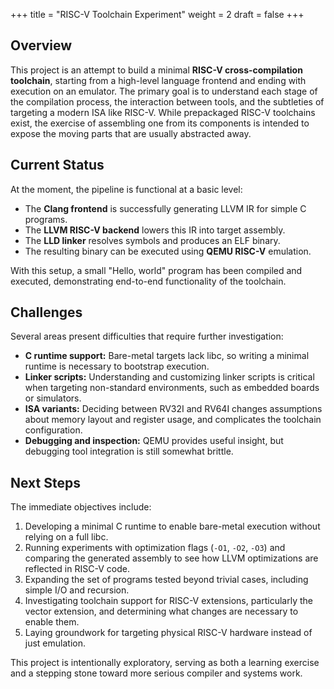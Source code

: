 +++
title = "RISC-V Toolchain Experiment"
weight = 2
draft = false
+++

## Overview
This project is an attempt to build a minimal **RISC-V cross-compilation toolchain**, starting from a high-level language frontend and ending with execution on an emulator. The primary goal is to understand each stage of the compilation process, the interaction between tools, and the subtleties of targeting a modern ISA like RISC-V. While prepackaged RISC-V toolchains exist, the exercise of assembling one from its components is intended to expose the moving parts that are usually abstracted away.

## Current Status
At the moment, the pipeline is functional at a basic level:
- The **Clang frontend** is successfully generating LLVM IR for simple C programs.  
- The **LLVM RISC-V backend** lowers this IR into target assembly.  
- The **LLD linker** resolves symbols and produces an ELF binary.  
- The resulting binary can be executed using **QEMU RISC-V** emulation.

With this setup, a small "Hello, world" program has been compiled and executed, demonstrating end-to-end functionality of the toolchain.

## Challenges
Several areas present difficulties that require further investigation:
- **C runtime support:** Bare-metal targets lack libc, so writing a minimal runtime is necessary to bootstrap execution.  
- **Linker scripts:** Understanding and customizing linker scripts is critical when targeting non-standard environments, such as embedded boards or simulators.  
- **ISA variants:** Deciding between RV32I and RV64I changes assumptions about memory layout and register usage, and complicates the toolchain configuration.  
- **Debugging and inspection:** QEMU provides useful insight, but debugging tool integration is still somewhat brittle.

## Next Steps
The immediate objectives include:
1. Developing a minimal C runtime to enable bare-metal execution without relying on a full libc.  
2. Running experiments with optimization flags (`-O1`, `-O2`, `-O3`) and comparing the generated assembly to see how LLVM optimizations are reflected in RISC-V code.  
3. Expanding the set of programs tested beyond trivial cases, including simple I/O and recursion.  
4. Investigating toolchain support for RISC-V extensions, particularly the vector extension, and determining what changes are necessary to enable them.  
5. Laying groundwork for targeting physical RISC-V hardware instead of just emulation.

This project is intentionally exploratory, serving as both a learning exercise and a stepping stone toward more serious compiler and systems work.
